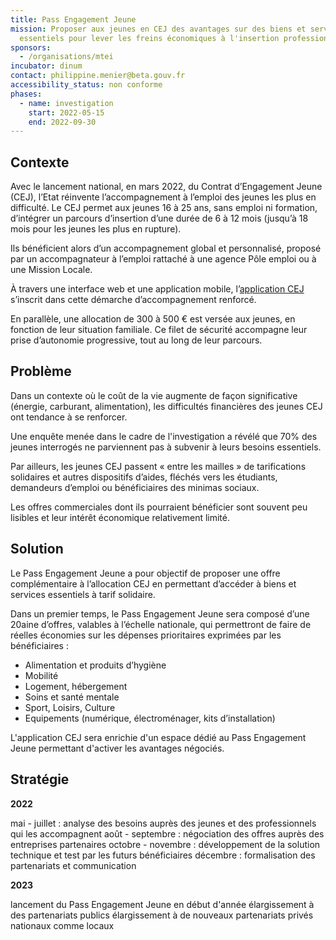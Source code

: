 ```yaml
---
title: Pass Engagement Jeune
mission: Proposer aux jeunes en CEJ des avantages sur des biens et services
  essentiels pour lever les freins économiques à l'insertion professionnelle
sponsors:
  - /organisations/mtei
incubator: dinum
contact: philippine.menier@beta.gouv.fr
accessibility_status: non conforme
phases:
  - name: investigation
    start: 2022-05-15
    end: 2022-09-30
---
```

## Contexte

Avec le lancement national, en mars 2022, du Contrat d’Engagement Jeune (CEJ), l’Etat réinvente l’accompagnement à l’emploi des jeunes les plus en difficulté. Le CEJ permet aux jeunes 16 à 25 ans, sans emploi ni formation, d’intégrer un parcours d’insertion d’une durée de 6 à 12 mois (jusqu’à 18 mois pour les jeunes les plus en rupture).

Ils bénéficient alors d’un accompagnement global et personnalisé, proposé par un accompagnateur à l’emploi rattaché à une agence Pôle emploi ou à une Mission Locale. 

À travers une interface web et une application mobile, l’[application CEJ](https://beta.gouv.fr/startups/l-application-du-cej.html) s’inscrit dans cette démarche d’accompagnement renforcé. 

En parallèle, une allocation de 300 à 500 € est versée aux jeunes, en fonction de leur situation familiale. Ce filet de sécurité accompagne leur prise d’autonomie progressive, tout au long de leur parcours. 

## Problème

Dans un contexte où le coût de la vie augmente de façon significative (énergie, carburant, alimentation), les difficultés financières des jeunes CEJ ont tendance à se renforcer. 

U﻿ne enquête menée dans le cadre de l'investigation a révélé que 70% des jeunes interrogés ne parviennent pas à subvenir à leurs besoins essentiels.  

Par ailleurs, les jeunes CEJ passent « entre les mailles » de tarifications solidaires et autres dispositifs d’aides, fléchés vers les étudiants, demandeurs d’emploi ou bénéficiaires des minimas sociaux. 

L﻿es offres commerciales dont ils pourraient bénéficier sont souvent peu lisibles et leur intérêt économique relativement limité.  

## Solution

Le Pass Engagement Jeune a pour objectif de proposer une offre complémentaire à l’allocation CEJ en permettant d’accéder à biens et services essentiels à tarif solidaire. 

Dans un premier temps, le Pass Engagement Jeune sera composé d’une 20aine d’offres, valables à l’échelle nationale, qui permettront de faire de réelles économies sur les dépenses prioritaires exprimées par les bénéficiaires : 

* Alimentation et produits d’hygiène 
* Mobilité
* Logement, hébergement 
* Soins et santé mentale  
* Sport, Loisirs, Culture 
* Equipements (numérique, électroménager, kits d’installation)   

L'application CEJ sera enrichie d'un espace dédié au Pass Engagement Jeune permettant d'activer les avantages négociés. 

## Stratégie

**2﻿022**

mai - juillet : analyse des besoins auprès des jeunes et des professionnels qui les accompagnent 
août - septembre : négociation des offres auprès des entreprises partenaires 
octobre - novembre : développement de la solution technique et test par les futurs bénéficiaires
décembre : formalisation des partenariats et communication 

**2﻿023**

lancement du Pass Engagement Jeune en début d'année
élargissement à des partenariats publics 
élargissement à de nouveaux partenariats privés nationaux comme locaux
